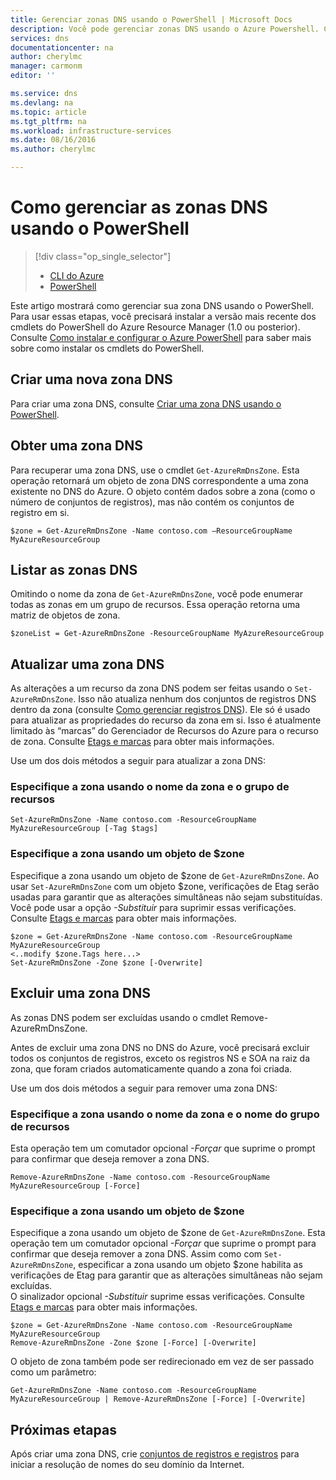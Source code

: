 ```yaml
---
title: Gerenciar zonas DNS usando o PowerShell | Microsoft Docs
description: Você pode gerenciar zonas DNS usando o Azure Powershell. Como atualizar, excluir e criar zonas DNS no DNS do Azure
services: dns
documentationcenter: na
author: cherylmc
manager: carmonm
editor: ''

ms.service: dns
ms.devlang: na
ms.topic: article
ms.tgt_pltfrm: na
ms.workload: infrastructure-services
ms.date: 08/16/2016
ms.author: cherylmc

---
```

# Como gerenciar as zonas DNS usando o PowerShell
> [!div class="op_single_selector"]
> * [CLI do Azure](dns-operations-dnszones-cli.md)
> * [PowerShell](dns-operations-dnszones.md)
> 
> 

Este artigo mostrará como gerenciar sua zona DNS usando o PowerShell. Para usar essas etapas, você precisará instalar a versão mais recente dos cmdlets do PowerShell do Azure Resource Manager (1.0 ou posterior). Consulte [Como instalar e configurar o Azure PowerShell](../powershell-install-configure.md) para saber mais sobre como instalar os cmdlets do PowerShell.

## Criar uma nova zona DNS
Para criar uma zona DNS, consulte [Criar uma zona DNS usando o PowerShell](dns-getstarted-create-dnszone.md).

## Obter uma zona DNS
Para recuperar uma zona DNS, use o cmdlet `Get-AzureRmDnsZone`. Esta operação retornará um objeto de zona DNS correspondente a uma zona existente no DNS do Azure. O objeto contém dados sobre a zona (como o número de conjuntos de registros), mas não contém os conjuntos de registro em si.

    $zone = Get-AzureRmDnsZone -Name contoso.com –ResourceGroupName MyAzureResourceGroup

## Listar as zonas DNS
Omitindo o nome da zona de `Get-AzureRmDnsZone`, você pode enumerar todas as zonas em um grupo de recursos. Essa operação retorna uma matriz de objetos de zona.

    $zoneList = Get-AzureRmDnsZone -ResourceGroupName MyAzureResourceGroup

## Atualizar uma zona DNS
As alterações a um recurso da zona DNS podem ser feitas usando o `Set-AzureRmDnsZone`. Isso não atualiza nenhum dos conjuntos de registros DNS dentro da zona (consulte [Como gerenciar registros DNS](dns-operations-recordsets.md)). Ele só é usado para atualizar as propriedades do recurso da zona em si. Isso é atualmente limitado às “marcas” do Gerenciador de Recursos do Azure para o recurso de zona. Consulte [Etags e marcas](dns-getstarted-create-dnszone.md#Etags-and-tags) para obter mais informações.

Use um dos dois métodos a seguir para atualizar a zona DNS:

### Especifique a zona usando o nome da zona e o grupo de recursos
    Set-AzureRmDnsZone -Name contoso.com -ResourceGroupName MyAzureResourceGroup [-Tag $tags]

### Especifique a zona usando um objeto de $zone
Especifique a zona usando um objeto de $zone de `Get-AzureRmDnsZone`. Ao usar `Set-AzureRmDnsZone` com um objeto $zone, verificações de Etag serão usadas para garantir que as alterações simultâneas não sejam substituídas. Você pode usar a opção *-Substituir* para suprimir essas verificações. Consulte [Etags e marcas](dns-getstarted-create-dnszone.md#Etags-and-tags) para obter mais informações.

    $zone = Get-AzureRmDnsZone -Name contoso.com -ResourceGroupName MyAzureResourceGroup
    <..modify $zone.Tags here...>
    Set-AzureRmDnsZone -Zone $zone [-Overwrite]


## Excluir uma zona DNS
As zonas DNS podem ser excluídas usando o cmdlet Remove-AzureRmDnsZone.

Antes de excluir uma zona DNS no DNS do Azure, você precisará excluir todos os conjuntos de registros, exceto os registros NS e SOA na raiz da zona, que foram criados automaticamente quando a zona foi criada.

Use um dos dois métodos a seguir para remover uma zona DNS:

### Especifique a zona usando o nome da zona e o nome do grupo de recursos
Esta operação tem um comutador opcional *-Forçar* que suprime o prompt para confirmar que deseja remover a zona DNS.

    Remove-AzureRmDnsZone -Name contoso.com -ResourceGroupName MyAzureResourceGroup [-Force] 

### Especifique a zona usando um objeto de $zone
Especifique a zona usando um objeto de $zone de `Get-AzureRmDnsZone`. Esta operação tem um comutador opcional *-Forçar* que suprime o prompt para confirmar que deseja remover a zona DNS. Assim como com `Set-AzureRmDnsZone`, especificar a zona usando um objeto $zone habilita as verificações de Etag para garantir que as alterações simultâneas não sejam excluídas. <BR> O sinalizador opcional *-Substituir* suprime essas verificações. Consulte [Etags e marcas](dns-getstarted-create-dnszone.md#Etags-and-tags) para obter mais informações.

    $zone = Get-AzureRmDnsZone -Name contoso.com -ResourceGroupName MyAzureResourceGroup
    Remove-AzureRmDnsZone -Zone $zone [-Force] [-Overwrite]



O objeto de zona também pode ser redirecionado em vez de ser passado como um parâmetro:

    Get-AzureRmDnsZone -Name contoso.com -ResourceGroupName MyAzureResourceGroup | Remove-AzureRmDnsZone [-Force] [-Overwrite]

## Próximas etapas
Após criar uma zona DNS, crie [conjuntos de registros e registros](dns-getstarted-create-recordset.md) para iniciar a resolução de nomes do seu domínio da Internet.

<!---HONumber=AcomDC_0817_2016-->